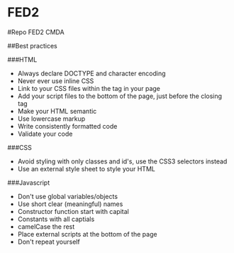 FED2
====

#Repo FED2 CMDA

##Best practices

###HTML

- Always declare DOCTYPE and character encoding
- Never ever use inline CSS
- Link to your CSS files within the <head> tag in your page
- Add your script files to the bottom of the page, just before the closing </body> tag
- Make your HTML semantic
- Use lowercase markup
- Write consistently formatted code
- Validate your code

###CSS

- Avoid styling with only classes and id's, use the CSS3 selectors instead
- Use an external style sheet to style your HTML


###Javascript

- Don't use global variables/objects
- Use short clear (meaningful) names
- Constructor function start with capital
- Constants with all captials
- camelCase the rest
- Place external scripts at the bottom of the page
- Don't repeat yourself